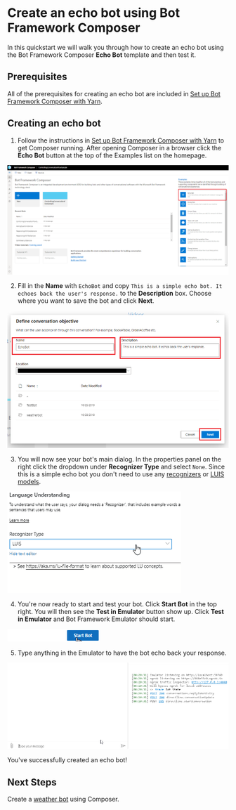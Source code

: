 # Create an echo bot using Bot Framework Composer
In this quickstart we will walk you through how to create an echo bot using the Bot Framework Composer **Echo Bot** template and then test it.

## Prerequisites
All of the prerequisites for creating an echo bot are included in [Set up Bot Framework Composer with Yarn](./setup-yarn.md).

## Creating an echo bot
1. Follow the instructions in [Set up Bot Framework Composer with Yarn](./setup-yarn.md) to get Composer running. 
After opening Composer in a browser click the **Echo Bot** button at the top of the Examples list on the homepage.

![homepage new button](./media/tutorial-echobot/echo-new.png)

2. Fill in the **Name** with `EchoBot` and copy `This is a simple echo bot. It echoes back the user's response.` to the **Description** box. Choose where you want to save the bot and click **Next**.

![echo bot details](./media/tutorial-echobot/tutorial-echo-setup.png)

3. You will now see your bot's main dialog. In the properties panel on the right click the dropdown under **Recognizer Type** and select `None`. Since this is a simple echo bot you don't need to use any [recognizers](./concept-events-and-triggers-draft.md#regular-expression-recognizer#regular-expression-recognizer) or [LUIS models](https://aka.ms/what-is-luis).

![set recognizer type](./media/tutorial-echobot/select-none-recognizer.gif)

4. You're now ready to start and test your bot. Click **Start Bot** in the top right. You will then see the **Test in Emulator** button show up. Click **Test in Emulator** and Bot Framework Emulator should start.

![start bot](./media/tutorial-echobot/start-bot.gif)

5. Type anything in the Emulator to have the bot echo back your response.

![test in emulator](./media/tutorial-echobot/test-emulator.gif)

You've successfully created an echo bot!  

## Next Steps
Create a [weather bot](tutorial/bot-tutorial-introduction.md) using Composer.

